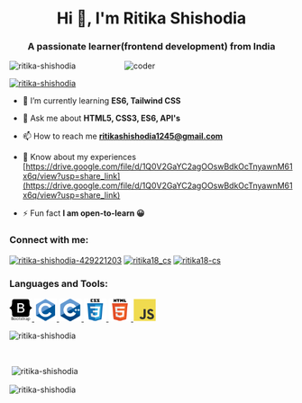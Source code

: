 <h1 align="center">Hi 👋, I'm Ritika Shishodia</h1>
<h3 align="center">A passionate learner(frontend development) from India</h3>
<img align = "right" alt = "coder" width = "300" src = "https://media2.giphy.com/media/L1R1tvI9svkIWwpVYr/giphy.gif?cid=ecf05e478g6fgohj5w52z0u9r6af0llf9m7a0egwgkoxhht7&rid=giphy.gif&ct=g"/>
<p align="left"> <img src="https://komarev.com/ghpvc/?username=ritika-shishodia&label=Profile%20views&color=0e75b6&style=flat" alt="ritika-shishodia" /> </p>

<p align="left"> <a href="https://github.com/ryo-ma/github-profile-trophy"><img src="https://github-profile-trophy.vercel.app/?username=ritika-shishodia" alt="ritika-shishodia" width="500" /></a> </p>

- 🌱 I’m currently learning **ES6, Tailwind CSS**

- 💬 Ask me about **HTML5, CSS3, ES6, API's**

- 📫 How to reach me **ritikashishodia1245@gmail.com**

- 📄 Know about my experiences [https://drive.google.com/file/d/1Q0V2GaYC2agOOswBdkOcTnyawnM61x6q/view?usp=share_link](https://drive.google.com/file/d/1Q0V2GaYC2agOOswBdkOcTnyawnM61x6q/view?usp=share_link)

- ⚡ Fun fact **I am open-to-learn 😀**

<h3 align="left">Connect with me:</h3>
<p align="left">
<a href="https://linkedin.com/in/ritika-shishodia-429221203" target="blank"><img align="center" src="https://raw.githubusercontent.com/rahuldkjain/github-profile-readme-generator/master/src/images/icons/Social/linked-in-alt.svg" alt="ritika-shishodia-429221203" height="30" width="40" /></a>
<a href="https://www.hackerrank.com/ritika18_cs" target="blank"><img align="center" src="https://raw.githubusercontent.com/rahuldkjain/github-profile-readme-generator/master/src/images/icons/Social/hackerrank.svg" alt="ritika18_cs" height="30" width="40" /></a>
<a href="https://www.leetcode.com/ritika18-cs" target="blank"><img align="center" src="https://raw.githubusercontent.com/rahuldkjain/github-profile-readme-generator/master/src/images/icons/Social/leet-code.svg" alt="ritika18-cs" height="30" width="40" /></a>
</p>

<h3 align="left">Languages and Tools:</h3>
<p align="left"> <a href="https://getbootstrap.com" target="_blank" rel="noreferrer"> <img src="https://raw.githubusercontent.com/devicons/devicon/master/icons/bootstrap/bootstrap-plain-wordmark.svg" alt="bootstrap" width="40" height="40"/> </a> <a href="https://www.cprogramming.com/" target="_blank" rel="noreferrer"> <img src="https://raw.githubusercontent.com/devicons/devicon/master/icons/c/c-original.svg" alt="c" width="40" height="40"/> </a> <a href="https://www.w3schools.com/cpp/" target="_blank" rel="noreferrer"> <img src="https://raw.githubusercontent.com/devicons/devicon/master/icons/cplusplus/cplusplus-original.svg" alt="cplusplus" width="40" height="40"/> </a> <a href="https://www.w3schools.com/css/" target="_blank" rel="noreferrer"> <img src="https://raw.githubusercontent.com/devicons/devicon/master/icons/css3/css3-original-wordmark.svg" alt="css3" width="40" height="40"/> </a> <a href="https://www.w3.org/html/" target="_blank" rel="noreferrer"> <img src="https://raw.githubusercontent.com/devicons/devicon/master/icons/html5/html5-original-wordmark.svg" alt="html5" width="40" height="40"/> </a> <a href="https://developer.mozilla.org/en-US/docs/Web/JavaScript" target="_blank" rel="noreferrer"> <img src="https://raw.githubusercontent.com/devicons/devicon/master/icons/javascript/javascript-original.svg" alt="javascript" width="40" height="40"/> </a> </p>

<p>&nbsp;<img align="left" src="https://github-readme-stats-sigma-five.vercel.app/api/top-langs?username=ritika-shishodia&show_icons=true&locale=en&layout=compact" alt="ritika-shishodia" /></p><br>

<p>&nbsp;<img align="center" src="https://github-readme-stats-sigma-five.vercel.app/api?username=ritika-shishodia&show_icons=true&locale=en&theme=radical" alt="ritika-shishodia" /></p>

<p><img align="center" src="https://github-readme-streak-stats.herokuapp.com/?user=ritika-shishodia&theme=dark" alt="ritika-shishodia" /></p>


